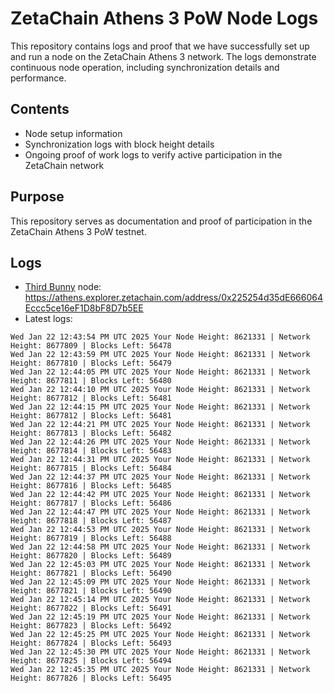 # ZetaChain Athens 3 PoW Node Logs
This repository contains logs and proof that we have successfully set up and run a node on the ZetaChain Athens 3 network. The logs demonstrate continuous node operation, including synchronization details and performance.

## Contents
- Node setup information
- Synchronization logs with block height details
- Ongoing proof of work logs to verify active participation in the ZetaChain network

## Purpose
This repository serves as documentation and proof of participation in the ZetaChain Athens 3 PoW testnet.

## Logs

- [Third Bunny](https://thirdbunny.xyz/) node: https://athens.explorer.zetachain.com/address/0x225254d35dE666064Eccc5ce16eF1D8bF8D7b5EE
- Latest logs:
```
Wed Jan 22 12:43:54 PM UTC 2025 Your Node Height: 8621331 | Network Height: 8677809 | Blocks Left: 56478
Wed Jan 22 12:43:59 PM UTC 2025 Your Node Height: 8621331 | Network Height: 8677810 | Blocks Left: 56479
Wed Jan 22 12:44:05 PM UTC 2025 Your Node Height: 8621331 | Network Height: 8677811 | Blocks Left: 56480
Wed Jan 22 12:44:10 PM UTC 2025 Your Node Height: 8621331 | Network Height: 8677812 | Blocks Left: 56481
Wed Jan 22 12:44:15 PM UTC 2025 Your Node Height: 8621331 | Network Height: 8677812 | Blocks Left: 56481
Wed Jan 22 12:44:21 PM UTC 2025 Your Node Height: 8621331 | Network Height: 8677813 | Blocks Left: 56482
Wed Jan 22 12:44:26 PM UTC 2025 Your Node Height: 8621331 | Network Height: 8677814 | Blocks Left: 56483
Wed Jan 22 12:44:31 PM UTC 2025 Your Node Height: 8621331 | Network Height: 8677815 | Blocks Left: 56484
Wed Jan 22 12:44:37 PM UTC 2025 Your Node Height: 8621331 | Network Height: 8677816 | Blocks Left: 56485
Wed Jan 22 12:44:42 PM UTC 2025 Your Node Height: 8621331 | Network Height: 8677817 | Blocks Left: 56486
Wed Jan 22 12:44:47 PM UTC 2025 Your Node Height: 8621331 | Network Height: 8677818 | Blocks Left: 56487
Wed Jan 22 12:44:53 PM UTC 2025 Your Node Height: 8621331 | Network Height: 8677819 | Blocks Left: 56488
Wed Jan 22 12:44:58 PM UTC 2025 Your Node Height: 8621331 | Network Height: 8677820 | Blocks Left: 56489
Wed Jan 22 12:45:03 PM UTC 2025 Your Node Height: 8621331 | Network Height: 8677821 | Blocks Left: 56490
Wed Jan 22 12:45:09 PM UTC 2025 Your Node Height: 8621331 | Network Height: 8677821 | Blocks Left: 56490
Wed Jan 22 12:45:14 PM UTC 2025 Your Node Height: 8621331 | Network Height: 8677822 | Blocks Left: 56491
Wed Jan 22 12:45:19 PM UTC 2025 Your Node Height: 8621331 | Network Height: 8677823 | Blocks Left: 56492
Wed Jan 22 12:45:25 PM UTC 2025 Your Node Height: 8621331 | Network Height: 8677824 | Blocks Left: 56493
Wed Jan 22 12:45:30 PM UTC 2025 Your Node Height: 8621331 | Network Height: 8677825 | Blocks Left: 56494
Wed Jan 22 12:45:35 PM UTC 2025 Your Node Height: 8621331 | Network Height: 8677826 | Blocks Left: 56495
```
